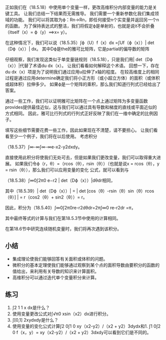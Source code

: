 

<!--
 * @version:
 * @Author:  StevenJokes https://github.com/StevenJokes
 * @Date: 2020-07-08 19:52:30
 * @LastEditors:  StevenJokes https://github.com/StevenJokes
 * @LastEditTime: 2020-07-08 19:55:46
 * @Description:
 * @TODO::
 * @Reference:
-->



正如我们在（18.5.18）中使用单个变量一样，更改高维积分内部变量的能力是关键工具。 让我们总结一下结果而无需推导。
    我们需要一个重新参数化我们集成领域的功能。 我们可以将其取为ϕ：Rn→Rn，即任何接受n个实变量并返回另一个n的函数。 为了保持表达式的整洁，我们将假定ϕ是单射的，也就是说it不会折叠（itself（x）= ϕ（y）⟹x= y）。

在这种情况下，我们可以说（18.5.35）∫ϕ（U）f（x）dx =∫Uf（ϕ（x））| det（Dϕ（x））| dx。
其中Dϕ是the的雅可比矩阵，它是partial的偏导数的矩阵

仔细观察，我们发现这类似于单变量链规则（18.5.18），只是我们用| det（Dϕ（x））|代替了术语du dx（x）。 让我们看看如何解释这个术语。 回想一下，存在du dx（x）项是为了说明我们通过应用u拉伸了x轴的程度。 在较高维度上的相同过程是通过应用determine确定我们将小正方形（或小超立方体）的面积（或体积或超体积）拉伸多少。 如果ϕ是一个矩阵的乘积，那么我们知道行列式已经给出了答案。

通过一些工作，我们可以证明雅可比矩阵在一个点上通过矩阵为多变量函数provides提供最佳近似，这与我们可以通过具有导数和梯度的直线或平面近似的方式相同。 因此，雅可比行列式的行列式正好反映了我们在一维中确定的比例因子。

填写这些细节需要花费一些工作，因此如果现在不清楚，请不要担心。 让我们看看至少一个例子，我们将在以后使用。 考虑积分

（18.5.37）∫∞-∞∫∞-∞e-x2-y2dxdy。

直接使用此积分将使我们无处可去，但是如果我们更改变量，我们可以取得重大进展。 如果我们令ϕ（r，θ）=（rcos（θ），rsin（θ））（也就是说x = rcos（θ），y = rsin（θ）），那么我们可以应用变量的变化 公式，就可以看到与

（18.5.38）∫∞0∫2π0 e−r2 | det（Dϕ（x））|dθdr相同，

其中（18.5.39）| det（Dϕ（x））|  = | det [cos（θ）-rsin（θ）sin（θ）rcos（θ）] | = r（cos2（θ）+ sin2（θ））= r。

因此，积分为（18.5.40）∫∞0∫2π0re-r2dθdr=2π∫∞0 re-r2dr =π，

其中最终等式的计算与我们在第18.5.3节中使用的计算相同。

在第18.6节中研究连续随机变量时，我们将再次遇到该积分。


## 小结

* 集成理论使我们能够回答有关面积或体积的问题。
* 微积分的基本定理使我们能够通过观察到某个点的面积导数由要积分的函数的值给出，来利用有关导数的知识来计算面积。
* 高维积分可以通过迭代单个变量积分来计算。

## 练习

1. ∫2 1 1 x dx是什么？
1. 使用变量更改公式对∫√π0 xsin（x2）dx进行积分。
1. ∫[0,1] 2xydxdy是什么？
1. 使用变量的变化公式计算∫2 0∫1 0 xy（x2-y2）/（x2 + y2）3dydx和1. ∫1 0∫2 0 f（x，y）= xy（x2-y2）/（x2  + y2）3dxdy可以看到它们是不同的。
